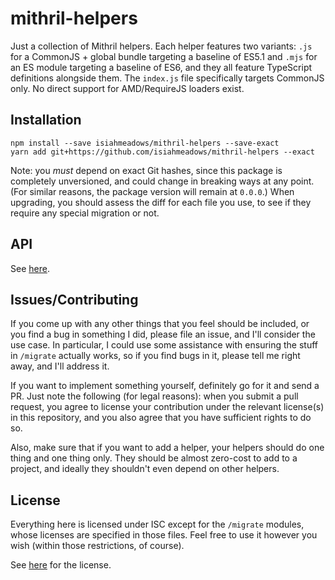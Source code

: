 # mithril-helpers

Just a collection of Mithril helpers. Each helper features two variants: `.js` for a CommonJS + global bundle targeting a baseline of ES5.1 and `.mjs` for an ES module targeting a baseline of ES6, and they all feature TypeScript definitions alongside them. The `index.js` file specifically targets CommonJS only. No direct support for AMD/RequireJS loaders exist.

## Installation

```
npm install --save isiahmeadows/mithril-helpers --save-exact
yarn add git+https://github.com/isiahmeadows/mithril-helpers --exact
```

Note: you *must* depend on exact Git hashes, since this package is completely unversioned, and could change in breaking ways at any point. (For similar reasons, the package version will remain at `0.0.0`.) When upgrading, you should assess the diff for each file you use, to see if they require any special migration or not.

## API

See [here](https://github.com/isiahmeadows/mithril-helpers/tree/master/docs/api.md).

## Issues/Contributing

If you come up with any other things that you feel should be included, or you find a bug in something I did, please file an issue, and I'll consider the use case. In particular, I could use some assistance with ensuring the stuff in `/migrate` actually works, so if you find bugs in it, please tell me right away, and I'll address it.

If you want to implement something yourself, definitely go for it and send a PR. Just note the following (for legal reasons): when you submit a pull request, you agree to license your contribution under the relevant license(s) in this repository, and you also agree that you have sufficient rights to do so.

Also, make sure that if you want to add a helper, your helpers should do one thing and one thing only. They should be almost zero-cost to add to a project, and ideally they shouldn't even depend on other helpers.

## License

Everything here is licensed under ISC except for the `/migrate` modules, whose licenses are specified in those files. Feel free to use it however you wish (within those restrictions, of course).

See [here](https://github.com/isiahmeadows/mithril-helpers/tree/master/LICENSE.txt) for the license.
